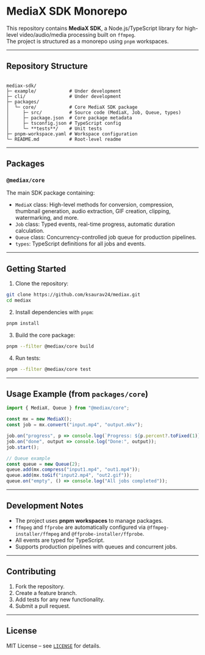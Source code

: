  
# MediaX SDK Monorepo

This repository contains **MediaX SDK**, a Node.js/TypeScript library for high-level video/audio/media processing built on `ffmpeg`.  
The project is structured as a monorepo using `pnpm` workspaces.

---

## Repository Structure

```

mediax-sdk/
├─ example/            # Under development
├─ cli/                # Under development
├─ packages/
│  └─ core/            # Core MediaX SDK package
│     ├─ src/          # Source code (MediaX, Job, Queue, types)
│     ├─ package.json  # Core package metadata
│     ├─ tsconfig.json # TypeScript config
│     └─ **tests**/    # Unit tests
├─ pnpm-workspace.yaml # Workspace configuration
└─ README.md           # Root-level readme
 ```
---

## Packages

### `@mediax/core`

The main SDK package containing:

- `MediaX` class: High-level methods for conversion, compression, thumbnail generation, audio extraction, GIF creation, clipping, watermarking, and more.
- `Job` class: Typed events, real-time progress, automatic duration calculation.
- `Queue` class: Concurrency-controlled job queue for production pipelines.
- `types`: TypeScript definitions for all jobs and events.

---

## Getting Started

1. Clone the repository:

```bash
git clone https://github.com/ksaurav24/mediax.git
cd mediax
````

2. Install dependencies with `pnpm`:

```bash
pnpm install
```

3. Build the core package:

```bash
pnpm --filter @mediax/core build
```

4. Run tests:

```bash
pnpm --filter @mediax/core test
```

---

## Usage Example (from `packages/core`)

```ts
import { MediaX, Queue } from "@mediax/core";

const mx = new MediaX();
const job = mx.convert("input.mp4", "output.mkv");

job.on("progress", p => console.log(`Progress: ${p.percent?.toFixed(1)}%`));
job.on("done", output => console.log("Done:", output));
job.start();

// Queue example
const queue = new Queue(2);
queue.add(mx.compress("input1.mp4", "out1.mp4"));
queue.add(mx.toGif("input2.mp4", "out2.gif"));
queue.on("empty", () => console.log("All jobs completed"));
```

---

## Development Notes

* The project uses **pnpm workspaces** to manage packages.
* `ffmpeg` and `ffprobe` are automatically configured via `@ffmpeg-installer/ffmpeg` and `@ffprobe-installer/ffprobe`.
* All events are typed for TypeScript.
* Supports production pipelines with queues and concurrent jobs.

---

## Contributing

1. Fork the repository.
2. Create a feature branch.
3. Add tests for any new functionality.
4. Submit a pull request.

---

## License

MIT License – see [`LICENSE`](./LICENSE) for details.

 
